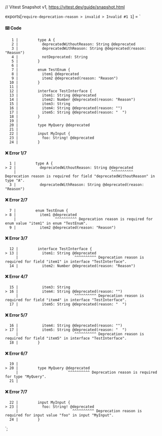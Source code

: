 // Vitest Snapshot v1, https://vitest.dev/guide/snapshot.html

exports[`require-deprecation-reason > invalid > Invalid #1 1`] = `
#### ⌨️ Code

       1 |         type A {
       2 |           deprecatedWithoutReason: String @deprecated
       3 |           deprecatedWithReason: String @deprecated(reason: "Reason")
       4 |           notDeprecated: String
       5 |         }
       6 |
       7 |         enum TestEnum {
       8 |           item1 @deprecated
       9 |           item2 @deprecated(reason: "Reason")
      10 |         }
      11 |
      12 |         interface TestInterface {
      13 |           item1: String @deprecated
      14 |           item2: Number @deprecated(reason: "Reason")
      15 |           item3: String
      16 |           item4: String @deprecated(reason: "")
      17 |           item5: String @deprecated(reason: "  ")
      18 |         }
      19 |
      20 |         type MyQuery @deprecated
      21 |
      22 |         input MyInput {
      23 |           foo: String! @deprecated
      24 |         }

#### ❌ Error 1/7

      1 |         type A {
    > 2 |           deprecatedWithoutReason: String @deprecated
        |                                            ^^^^^^^^^^ Deprecation reason is required for field "deprecatedWithoutReason" in type "A".
      3 |           deprecatedWithReason: String @deprecated(reason: "Reason")

#### ❌ Error 2/7

      7 |         enum TestEnum {
    > 8 |           item1 @deprecated
        |                  ^^^^^^^^^^ Deprecation reason is required for enum value "item1" in enum "TestEnum".
      9 |           item2 @deprecated(reason: "Reason")

#### ❌ Error 3/7

      12 |         interface TestInterface {
    > 13 |           item1: String @deprecated
         |                          ^^^^^^^^^^ Deprecation reason is required for field "item1" in interface "TestInterface".
      14 |           item2: Number @deprecated(reason: "Reason")

#### ❌ Error 4/7

      15 |           item3: String
    > 16 |           item4: String @deprecated(reason: "")
         |                          ^^^^^^^^^^ Deprecation reason is required for field "item4" in interface "TestInterface".
      17 |           item5: String @deprecated(reason: "  ")

#### ❌ Error 5/7

      16 |           item4: String @deprecated(reason: "")
    > 17 |           item5: String @deprecated(reason: "  ")
         |                          ^^^^^^^^^^ Deprecation reason is required for field "item5" in interface "TestInterface".
      18 |         }

#### ❌ Error 6/7

      19 |
    > 20 |         type MyQuery @deprecated
         |                       ^^^^^^^^^^ Deprecation reason is required for type "MyQuery".
      21 |

#### ❌ Error 7/7

      22 |         input MyInput {
    > 23 |           foo: String! @deprecated
         |                         ^^^^^^^^^^ Deprecation reason is required for input value "foo" in input "MyInput".
      24 |         }
`;
